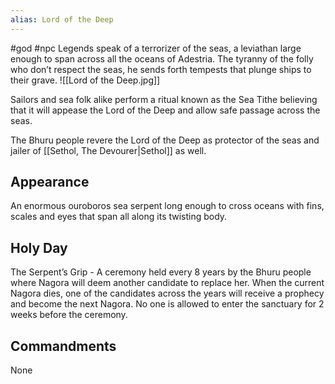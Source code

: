 ```yaml
---
alias: Lord of the Deep
---
```


#god #npc 
Legends speak of a terrorizer of the seas, a leviathan large enough to span across all the oceans of Adestria. The tyranny of the folly who don’t respect the seas, he sends forth tempests that plunge ships to their grave.
<span class="rightimg"><span class="smallimg">![[Lord of the Deep.jpg]]</span></span>
  

Sailors and sea folk alike perform a ritual known as the Sea Tithe believing that it will appease the Lord of the Deep and allow safe passage across the seas.

The Bhuru people revere the Lord of the Deep as protector of the seas and jailer of [[Sethol, The Devourer|Sethol]] as well.

## Appearance

An enormous ouroboros sea serpent long enough to cross oceans with fins, scales and eyes that span all along its twisting body.

  

## Holy Day

The Serpent’s Grip - A ceremony held every 8 years by the Bhuru people where Nagora will deem another candidate to replace her. When the current Nagora dies, one of the candidates across the years will receive a prophecy and become the next Nagora. No one is allowed to enter the sanctuary for 2 weeks before the ceremony.

  

## Commandments

None

  